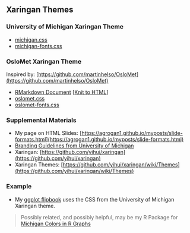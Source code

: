 ## Xaringan Themes

### University of Michigan Xaringan Theme

* [michigan.css](https://github.com/agrogan1/newstuff/blob/master/xaringan-themes/michigan.css)
* [michigan-fonts.css](https://github.com/agrogan1/newstuff/blob/master/xaringan-themes/michigan-fonts.css)

### OsloMet Xaringan Theme

Inspired by: [https://github.com/martinhelso/OsloMet](https://github.com/martinhelso/OsloMet)

* [RMarkdown Document](https://github.com/agrogan1/newstuff/blob/master/xaringan-themes/OsloMetTest.Rmd) [[Knit to HTML](https://agrogan1.github.io/newstuff/xaringan-themes/OsloMetTest.html)]
* [oslomet.css](https://github.com/agrogan1/newstuff/blob/master/xaringan-themes/oslomet.css)
* [oslomet-fonts.css](https://github.com/agrogan1/newstuff/blob/master/xaringan-themes/oslomet-fonts.css)

### Supplemental Materials

* My page on HTML Slides: [https://agrogan1.github.io/myposts/slide-formats.html](https://agrogan1.github.io/myposts/slide-formats.html)
* [Branding Guidelines from University of Michigan](https://brand.umich.edu/)
* Xaringan: [https://github.com/yihui/xaringan](https://github.com/yihui/xaringan)
* Xaringan Themes: [https://github.com/yihui/xaringan/wiki/Themes](https://github.com/yihui/xaringan/wiki/Themes)

### Example

* My [ggplot flipbook](../ggplot-flipbook/ggplot-flipbook.html) uses the  CSS from the University of Michigan Xaringan theme.

> Possibly related, and possibly helpful, may be my R Package for [Michigan Colors in R Graphs](https://agrogan1.github.io/michigancolors/)